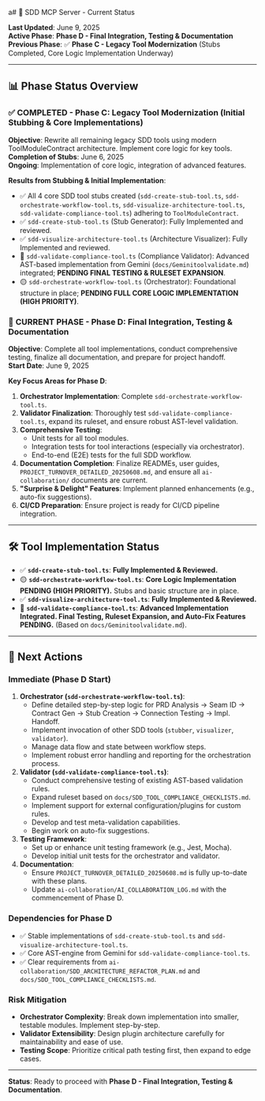 a# 🎯 SDD MCP Server - Current Status

**Last Updated**: June 9, 2025  
**Active Phase**: **Phase D - Final Integration, Testing & Documentation**  
**Previous Phase**: ✅ **Phase C - Legacy Tool Modernization** (Stubs Completed, Core Logic Implementation Underway)

---

## 📊 **Phase Status Overview**

### ✅ **COMPLETED - Phase C: Legacy Tool Modernization (Initial Stubbing & Core Implementations)**

**Objective**: Rewrite all remaining legacy SDD tools using modern ToolModuleContract architecture. Implement core logic for key tools.  
**Completion of Stubs**: June 6, 2025  
**Ongoing**: Implementation of core logic, integration of advanced features.

**Results from Stubbing & Initial Implementation**:

- ✅ All 4 core SDD tool stubs created (`sdd-create-stub-tool.ts`, `sdd-orchestrate-workflow-tool.ts`, `sdd-visualize-architecture-tool.ts`, `sdd-validate-compliance-tool.ts`) adhering to `ToolModuleContract`.
- ✅ `sdd-create-stub-tool.ts` (Stub Generator): Fully Implemented and reviewed.
- ✅ `sdd-visualize-architecture-tool.ts` (Architecture Visualizer): Fully Implemented and reviewed.
- 🔄 `sdd-validate-compliance-tool.ts` (Compliance Validator): Advanced AST-based implementation from Gemini (`docs/Geminitoolvalidate.md`) integrated; **PENDING FINAL TESTING & RULESET EXPANSION**.
- 🟡 `sdd-orchestrate-workflow-tool.ts` (Orchestrator): Foundational structure in place; **PENDING FULL CORE LOGIC IMPLEMENTATION (HIGH PRIORITY)**.

### 🚀 **CURRENT PHASE - Phase D: Final Integration, Testing & Documentation**

**Objective**: Complete all tool implementations, conduct comprehensive testing, finalize all documentation, and prepare for project handoff.  
**Start Date**: June 9, 2025

**Key Focus Areas for Phase D**:

1.  **Orchestrator Implementation**: Complete `sdd-orchestrate-workflow-tool.ts`.
2.  **Validator Finalization**: Thoroughly test `sdd-validate-compliance-tool.ts`, expand its ruleset, and ensure robust AST-level validation.
3.  **Comprehensive Testing**:
    - Unit tests for all tool modules.
    - Integration tests for tool interactions (especially via orchestrator).
    - End-to-end (E2E) tests for the full SDD workflow.
4.  **Documentation Completion**: Finalize READMEs, user guides, `PROJECT_TURNOVER_DETAILED_20250608.md`, and ensure all `ai-collaboration/` documents are current.
5.  **"Surprise & Delight" Features**: Implement planned enhancements (e.g., auto-fix suggestions).
6.  **CI/CD Preparation**: Ensure project is ready for CI/CD pipeline integration.

---

## 🛠️ **Tool Implementation Status**

- ✅ **`sdd-create-stub-tool.ts`**: **Fully Implemented & Reviewed.**
- 🟡 **`sdd-orchestrate-workflow-tool.ts`**: **Core Logic Implementation PENDING (HIGH PRIORITY).** Stubs and basic structure are in place.
- ✅ **`sdd-visualize-architecture-tool.ts`**: **Fully Implemented & Reviewed.**
- 🔄 **`sdd-validate-compliance-tool.ts`**: **Advanced Implementation Integrated. Final Testing, Ruleset Expansion, and Auto-Fix Features PENDING.** (Based on `docs/Geminitoolvalidate.md`).

---

## 🔄 **Next Actions**

### **Immediate (Phase D Start)**

1.  **Orchestrator (`sdd-orchestrate-workflow-tool.ts`)**:
    - Define detailed step-by-step logic for PRD Analysis -> Seam ID -> Contract Gen -> Stub Creation -> Connection Testing -> Impl. Handoff.
    - Implement invocation of other SDD tools (`stubber`, `visualizer`, `validator`).
    - Manage data flow and state between workflow steps.
    - Implement robust error handling and reporting for the orchestration process.
2.  **Validator (`sdd-validate-compliance-tool.ts`)**:
    - Conduct comprehensive testing of existing AST-based validation rules.
    - Expand ruleset based on `docs/SDD_TOOL_COMPLIANCE_CHECKLISTS.md`.
    - Implement support for external configuration/plugins for custom rules.
    - Develop and test meta-validation capabilities.
    - Begin work on auto-fix suggestions.
3.  **Testing Framework**:
    - Set up or enhance unit testing framework (e.g., Jest, Mocha).
    - Develop initial unit tests for the orchestrator and validator.
4.  **Documentation**:
    - Ensure `PROJECT_TURNOVER_DETAILED_20250608.md` is fully up-to-date with these plans.
    - Update `ai-collaboration/AI_COLLABORATION_LOG.md` with the commencement of Phase D.

### **Dependencies for Phase D**

- ✅ Stable implementations of `sdd-create-stub-tool.ts` and `sdd-visualize-architecture-tool.ts`.
- ✅ Core AST-engine from Gemini for `sdd-validate-compliance-tool.ts`.
- ✅ Clear requirements from `ai-collaboration/SDD_ARCHITECTURE_REFACTOR_PLAN.md` and `docs/SDD_TOOL_COMPLIANCE_CHECKLISTS.md`.

### **Risk Mitigation**

- **Orchestrator Complexity**: Break down implementation into smaller, testable modules. Implement step-by-step.
- **Validator Extensibility**: Design plugin architecture carefully for maintainability and ease of use.
- **Testing Scope**: Prioritize critical path testing first, then expand to edge cases.

---

**Status**: Ready to proceed with **Phase D - Final Integration, Testing & Documentation**.
